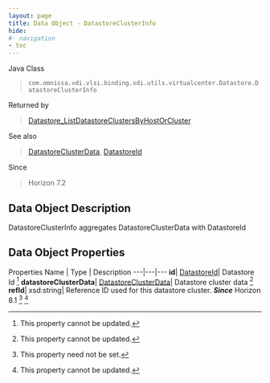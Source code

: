 ```yaml
---
layout: page
title: Data Object - DatastoreClusterInfo
hide:
#- navigation
- toc
---
```






Java Class
> `com.omnissa.vdi.vlsi.binding.vdi.utils.virtualcenter.Datastore.DatastoreClusterInfo`

Returned by
> [Datastore_ListDatastoreClustersByHostOrCluster](vdi.utils.virtualcenter.Datastore.md#listDatastoreClustersByHostOrCluster)

See also
> [DatastoreClusterData](vdi.utils.virtualcenter.Datastore.DatastoreClusterData.md), [DatastoreId](vdi.entity.DatastoreId.md)

Since
> Horizon 7.2


## Data Object Description

DatastoreClusterInfo aggregates DatastoreClusterData with DatastoreId

## Data Object Properties
Properties
Name |  Type |  Description
---|---|---
**id**| [DatastoreId](vdi.entity.DatastoreId.md)|  Datastore Id [^2]
**datastoreClusterData**| [DatastoreClusterData](vdi.utils.virtualcenter.Datastore.DatastoreClusterData.md)|  Datastore cluster data [^2]
**refId**|  xsd:string|  Reference ID used for this datastore cluster.  **_Since_** Horizon 8.1 [^1] [^2]


 


[^1]: This property need not be set.
[^2]: This property cannot be updated.